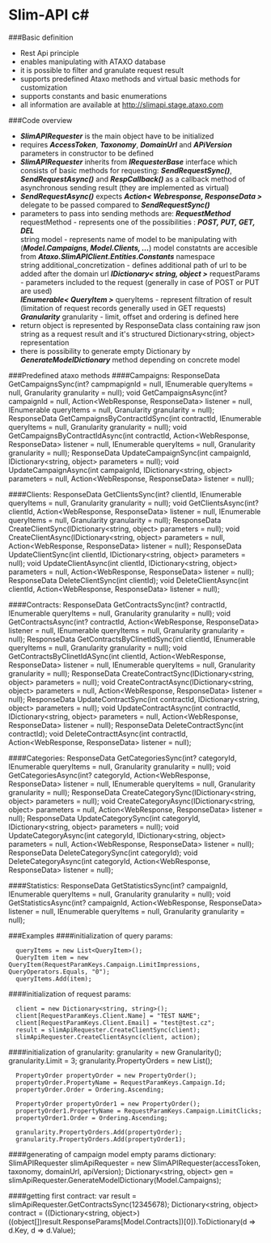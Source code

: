 # Slim-API c# #

###Basic definition

- Rest Api principle
- enables manipulating with ATAXO database
- it is possible to filter and granulate request result
- supports predefined Ataxo methods and virtual basic methods for customization
- supports constants and basic enumerations
- all information are available at http://slimapi.stage.ataxo.com

###Code overview
- ***SlimAPIRequester*** is the main object have to be initialized
- requires ***AccessToken***, ***Taxonomy***, ***DomainUrl*** and ***APiVersion*** parameters in constructor to be defined
- ***SlimAPIRequester*** inherits from ***IRequesterBase*** interface which consists of basic methods for requesting:
  ***SendRequestSync()***, ***SendRequestAsync()*** and ***RespCallback()*** as a callback method of asynchronous sending result (they are implemented as virtual)
- ***SendRequestAsync()*** expects ***Action< Webresponse, ResponseData >*** delegate to be passed compared to ***SendRequestSync()***
- parameters to pass into sending methods are:
  ***RequestMethod*** requestMethod - represents one of the possibilities : ***POST, PUT, GET, DEL***  
  string model - represents name of model to be manipulating with (***Model.Campaigns, Model.Clients, ...***) model constatnts are accesible from ***Ataxo.SlimAPIClient.Entities.Constants*** namespace   
 string additional_concretization - defines additional path of url to be added after the domain url 
  ***IDictionary< string, object >*** requestParams - parameters included to the request (generally in case of POST or PUT are used)  
  ***IEnumerable< QueryItem >*** queryItems - represent filtration of result (limitation of request records generally used in GET requests)   
  ***Granularity*** granularity - limit, offset and ordering is defined here
- return object is represented by ResponseData class containing raw json string as a request result and it's structured Dictionary<string, object> representation
- there is possibility to generate empty Dictionary by ***GenerateModelDictionary*** method depending on concrete model


###Predefined ataxo methods
####Campaigns:
      ResponseData GetCampaignsSync(int? campmapignId = null, IEnumerable<QueryItem> queryItems = null, Granularity granularity = null);
      void GetCampaignsAsync(int? campaignId = null, Action<WebResponse, ResponseData> listener = null, IEnumerable<QueryItem> queryItems = null, Granularity granularity = null);
      ResponseData GetCampaignsByContractIdSync(int contractId, IEnumerable<QueryItem> queryItems = null, Granularity granularity = null);
      void GetCampaignsByContractIdAsync(int contractId, Action<WebResponse, ResponseData> listener = null, IEnumerable<QueryItem> queryItems = null, Granularity granularity = null);
      ResponseData UpdateCampaignSync(int campaignId, IDictionary<string, object> parameters = null);
      void UpdateCampaignAsync(int campaignId, IDictionary<string, object> parameters = null, Action<WebResponse, ResponseData> listener = null);

####Clients:
      ResponseData GetClientsSync(int? clientId, IEnumerable<QueryItem> queryItems = null, Granularity granularity = null);
      void GetClientsAsync(int? clientId, Action<WebResponse, ResponseData> listener = null, IEnumerable<QueryItem> queryItems = null, Granularity granularity = null);
      ResponseData CreateClientSync(IDictionary<string, object> parameters = null);
      void CreateClientAsync(IDictionary<string, object> parameters = null, Action<WebResponse, ResponseData> listener = null);
      ResponseData UpdateClientSync(int clientId, IDictionary<string, object> parameters = null);
      void UpdateClientAsync(int clientId, IDictionary<string, object> parameters = null, Action<WebResponse, ResponseData> listener = null);
      ResponseData DeleteClientSync(int clientId);
      void DeleteClientAsync(int clientId, Action<WebResponse, ResponseData> listener = null);

####Contracts:
      ResponseData GetContractsSync(int? contractId, IEnumerable<QueryItem> queryItems = null, Granularity granularity = null);
      void GetContractsAsync(int? contractId, Action<WebResponse, ResponseData> listener = null, IEnumerable<QueryItem> queryItems = null, Granularity granularity = null);
      ResponseData GetContractsByClinetIdSync(int clientId, IEnumerable<QueryItem> queryItems = null, Granularity granularity = null);
      void GetContractsByClinetIdASync(int clientId, Action<WebResponse, ResponseData> listener = null, IEnumerable<QueryItem> queryItems = null, Granularity granularity = null);
      ResponseData CreateContractSync(IDictionary<string, object> parameters = null);
      void CreateContractAsync(IDictionary<string, object> parameters = null, Action<WebResponse, ResponseData> listener = null);
      ResponseData UpdateContractSync(int contractId, IDictionary<string, object> parameters = null);
      void UpdateContractAsync(int contractId, IDictionary<string, object> parameters = null, Action<WebResponse, ResponseData> listener = null);
      ResponseData DeleteContractSync(int contractId);
      void DeleteContracttAsync(int contractId, Action<WebResponse, ResponseData> listener = null);

####Categories:
      ResponseData GetCategoriesSync(int? categoryId, IEnumerable<QueryItem> queryItems = null, Granularity granularity = null);
      void GetCategoriesAsync(int? categoryId, Action<WebResponse, ResponseData> listener = null, IEnumerable<QueryItem> queryItems = null, Granularity granularity = null);
      ResponseData CreateCategorySync(IDictionary<string, object> parameters = null);
      void CreateCategoryAsync(IDictionary<string, object> parameters = null, Action<WebResponse, ResponseData> listener = null);
      ResponseData UpdateCategorySync(int categoryId, IDictionary<string, object> parameters = null);
      void UpdateCategoryAsync(int categoryId, IDictionary<string, object> parameters = null, Action<WebResponse, ResponseData> listener = null);
      ResponseData DeleteCategorySync(int categoryId);
      void DeleteCategoryAsync(int categoryId, Action<WebResponse, ResponseData> listener = null);

####Statistics:
      ResponseData GetStatisticsSync(int? campaignId, IEnumerable<QueryItem> queryItems = null, Granularity granularity = null);
      void GetStatisticsAsync(int? campaignId, Action<WebResponse, ResponseData> listener = null, IEnumerable<QueryItem> queryItems = null, Granularity granularity = null);


###Examples
####initialization of query params:

      queryItems = new List<QueryItem>();
      QueryItem item = new QueryItem(RequestParamKeys.Campaign.LimitImpressions, QueryOperators.Equals, "0");
      queryItems.Add(item);

####initialization of request params:

      client = new Dictionary<string, string>();	
      client[RequestParamKeys.Client.Name] = "TEST NAME";
      client[RequestParamKeys.Client.Email] = "test@test.cz";
      result = slimApiRequester.CreateClientSync(client);
      slimApiRequester.CreateClientAsync(client, action);
 
####initialization of granularity:
      granularity = new Granularity();
      granularity.Limit = 3;
      granularity.PropertyOrders = new List<PropertyOrder>();

      PropertyOrder propertyOrder = new PropertyOrder();
      propertyOrder.PropertyName = RequestParamKeys.Campaign.Id;
      propertyOrder.Order = Ordering.Ascending;

      PropertyOrder propertyOrder1 = new PropertyOrder();
      propertyOrder1.PropertyName = RequestParamKeys.Campaign.LimitClicks;
      propertyOrder1.Order = Ordering.Ascending;

      granularity.PropertyOrders.Add(propertyOrder);
      granularity.PropertyOrders.Add(propertyOrder1);

####generating of campaign model empty params dictionary:
      SlimAPIRequester slimApiRequester = new SlimAPIRequester(accessToken, taxonomy, domainUrl, apiVersion);
      Dictionary<string, object> gen = slimApiRequester.GenerateModelDictionary(Model.Campaigns);

####getting first contract:
      var result = slimApiRequester.GetContractsSync(12345678);
      Dictionary<string, object> contract = ((Dictionary<string, object>)((object[])result.ResponseParams[Model.Contracts])[0]).ToDictionary(d => d.Key, d => d.Value);